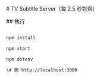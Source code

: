 \# TV Subtitle Server（每 2.5 秒對齊）



\## 執行

```bash

npm install

npm start

npm dotenv

\# 開 http://localhost:3000



